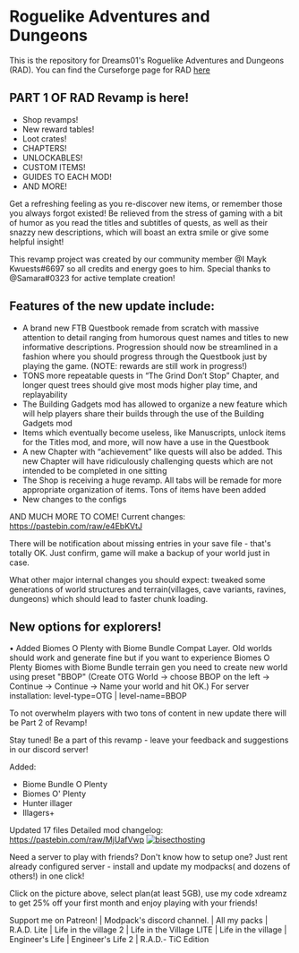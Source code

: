 # Roguelike Adventures and Dungeons
This is the repository for Dreams01's Roguelike Adventures and Dungeons (RAD). You can find the Curseforge page for RAD [here](https://www.curseforge.com/minecraft/modpacks/roguelike-adventures-and-dungeons)
## PART 1 OF RAD Revamp is here!

* Shop revamps! 
* New reward tables! 
* Loot crates! 
* CHAPTERS! 
* UNLOCKABLES! 
* CUSTOM ITEMS! 
* GUIDES TO EACH MOD! 
* AND MORE!

Get a refreshing feeling as you re-discover new items, or remember those you always forgot existed!
Be relieved from the stress of gaming with a bit of humor as you read the titles and subtitles of quests, as well as their snazzy new descriptions, which will boast an extra smile or give some helpful insight!

This revamp project was created by our community member @I Mayk Kwuests#6697 so all credits and energy goes to him.
Special thanks to @Samara#0323 for active template creation!

## Features of the new update include:

* A brand new FTB Questbook remade from scratch with massive attention to detail ranging from humorous quest names and titles to new informative descriptions. Progression should now be streamlined in a fashion where you should progress through the Questbook just by playing the game. (NOTE: rewards are still work in progress!)
* TONS more repeatable quests in “The Grind Don’t Stop” Chapter, and longer quest trees should give most mods higher play time, and replayability
* The Building Gadgets mod has allowed to organize a new feature which will help players share their builds through the use of the Building Gadgets mod
* Items which eventually become useless, like Manuscripts, unlock items for the Titles mod, and more, will now have a use in the Questbook
* A new Chapter with “achievement” like quests will also be added. This new Chapter will have ridiculously challenging quests which are not intended to be completed in one sitting
* The Shop is receiving a huge revamp. All tabs will be remade for more appropriate organization of items. Tons of items have been added
* New changes to the configs

AND MUCH MORE TO COME! Current changes: https://pastebin.com/raw/e4EbKVtJ

 

There will be notification about missing entries in your save file - that's totally OK.
Just confirm, game will make a backup of your world just in case.

 

What other major internal changes you should expect: tweaked some generations of world structures and terrain(villages, cave variants, ravines, dungeons) which should lead to faster chunk loading.

 

## New options for explorers!
• Added Biomes O Plenty with Biome Bundle Compat Layer. Old worlds should work and generate fine but if you want to experience Biomes O Plenty Biomes with Biome Bundle terrain gen you need to create new world using preset "BBOP" (Create OTG World -> choose BBOP on the left -> Continue -> Continue -> Name your world and hit OK.) For server installation: level-type=OTG | level-name=BBOP

 

To not overwhelm players with two tons of content in new update there will be Part 2 of Revamp!


Stay tuned! Be a part of this revamp - leave your feedback and suggestions in our discord server!

Added:
- Biome Bundle O Plenty
- Biomes O' Plenty
- Hunter illager
- Illagers+

Updated 17 files
Detailed mod changelog: https://pastebin.com/raw/MjUafVwp
[![bisecthosting](https://i.imgur.com/Og8jfwS.png)](https://bisecthosting.com/xdreamz)

Need a server to play with friends? Don't know how to setup one? Just rent already configured server - install and update my modpacks( and dozens of others!) in one click!

  Click on the picture above, select plan(at least 5GB), use my code xdreamz to get 25% off your first month and enjoy playing with your friends!

 Support me on Patreon! | Modpack's discord channel. | All my packs | R.A.D. Lite | Life in the village 2 | Life in the Village LITE | Life in the village | Engineer's Life | Engineer's Life 2 | R.A.D.- TiC Edition
